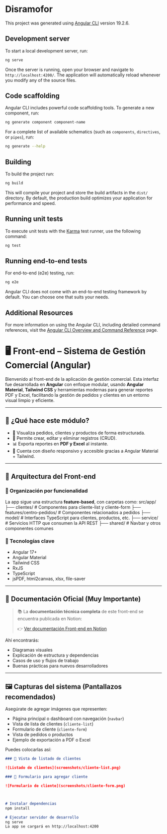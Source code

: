 # Disramofor

This project was generated using [Angular CLI](https://github.com/angular/angular-cli) version 19.2.6.

## Development server

To start a local development server, run:

```bash
ng serve
```

Once the server is running, open your browser and navigate to `http://localhost:4200/`. The application will automatically reload whenever you modify any of the source files.

## Code scaffolding

Angular CLI includes powerful code scaffolding tools. To generate a new component, run:

```bash
ng generate component component-name
```

For a complete list of available schematics (such as `components`, `directives`, or `pipes`), run:

```bash
ng generate --help
```

## Building

To build the project run:

```bash
ng build
```

This will compile your project and store the build artifacts in the `dist/` directory. By default, the production build optimizes your application for performance and speed.

## Running unit tests

To execute unit tests with the [Karma](https://karma-runner.github.io) test runner, use the following command:

```bash
ng test
```

## Running end-to-end tests

For end-to-end (e2e) testing, run:

```bash
ng e2e
```

Angular CLI does not come with an end-to-end testing framework by default. You can choose one that suits your needs.

## Additional Resources

For more information on using the Angular CLI, including detailed command references, visit the [Angular CLI Overview and Command Reference](https://angular.dev/tools/cli) page.





# 🖥️ Front-end – Sistema de Gestión Comercial (Angular)

Bienvenido al front-end de la aplicación de gestión comercial. Esta interfaz fue desarrollada en **Angular** con enfoque modular, usando **Angular Material**, **Tailwind CSS** y herramientas modernas para generar reportes PDF y Excel, facilitando la gestión de pedidos y clientes en un entorno visual limpio y eficiente.

---

## 📘 ¿Qué hace este módulo?

- 🧾 Visualiza pedidos, clientes y productos de forma estructurada.
- 🧮 Permite crear, editar y eliminar registros (CRUD).
- 📊 Exporta reportes en **PDF y Excel** al instante.
- 📱 Cuenta con diseño responsivo y accesible gracias a Angular Material + Tailwind.

---

## 🧭 Arquitectura del Front-end

### 📁 Organización por funcionalidad
La app sigue una estructura **feature-based**, con carpetas como:
src/app/
├── clientes/ # Componentes para cliente-list y cliente-form
├── features/centro-pedidos/ # Componentes relacionados a pedidos
├── model/ # Interfaces TypeScript para clientes, productos, etc.
├── service/ # Servicios HTTP que consumen la API REST
├── shared/ # Navbar y otros componentes comunes


### 🧰 Tecnologías clave

- Angular 17+
- Angular Material
- Tailwind CSS
- RxJS
- TypeScript
- jsPDF, html2canvas, xlsx, file-saver

---

## 🔗 Documentación Oficial (Muy Importante)

> 📚 La **documentación técnica completa** de este front-end se encuentra publicada en Notion:
>
> 👉 [Ver documentación Front-end en Notion](https://www.notion.so/tu-link-notion-front)

Ahí encontrarás:

- Diagramas visuales
- Explicación de estructura y dependencias
- Casos de uso y flujos de trabajo
- Buenas prácticas para nuevos desarrolladores

---

## 🖼️ Capturas del sistema (Pantallazos recomendados)

Asegúrate de agregar imágenes que representen:

- Página principal o dashboard con navegación (`navbar`)
- Vista de lista de clientes (`cliente-list`)
- Formulario de cliente (`cliente-form`)
- Vista de pedidos o productos
- Ejemplo de exportación a PDF o Excel

Puedes colocarlas así:

```markdown
### 🧾 Vista de listado de clientes

![Listado de clientes](screenshots/cliente-list.png)

### 📝 Formulario para agregar cliente

![Formulario de cliente](screenshots/cliente-form.png)



# Instalar dependencias
npm install

# Ejecutar servidor de desarrollo
ng serve
La app se cargará en http://localhost:4200



